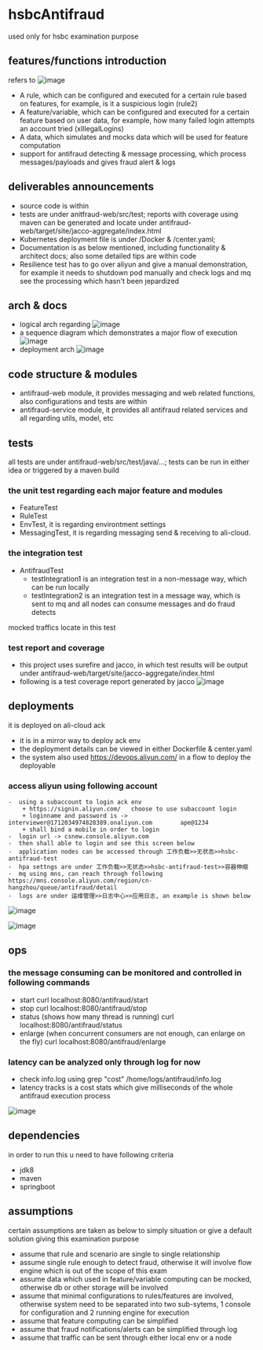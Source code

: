 # hsbcAntifraud

used only for hsbc examination purpose

## features/functions introduction
refers to ![image](featuresDescription.png)

* A rule, which can be configured and executed for a certain rule based on features, for example, is it a suspicious login (rule2)
* A feature/variable, which can be configured and executed for a certain feature based on user data, for example, how many failed login attempts an account tried (xIllegalLogins)
* A data, which simulates and mocks data which will be used for feature computation
* support for antifraud detecting & message processing, which process messages/payloads and gives fraud alert & logs 


## deliverables announcements

* source code is within
* tests are under anitfraud-web/src/test; reports with coverage using maven can be generated and locate under antifraud-web/target/site/jacco-aggregate/index.html 
* Kubernetes deployment file is under /Docker & /center.yaml; 
* Documentation is as below mentioned, including functionality & architect docs; also some detailed tips are within code
* Resilience test has to go over aliyun and give a manual demonstration, for example it needs to shutdown pod manually and check logs and mq see the processing which hasn't been jepardized


## arch & docs
* logical arch regarding  ![image](hsbcAntifraudLogicArch.jpg)
* a sequence diagram which demonstrates a major flow of execution   ![image](sequenceDiagram.jpg)
* deployment arch   ![image](deploymentArch.png)

## code structure & modules

* antifraud-web module, it provides messaging and web related functions, also configurations and tests are within
* antifraud-service module, it provides all antifraud related services and all regarding utils, model, etc

## tests 
all tests are under antifraud-web/src/test/java/...; 
tests can be run in either idea or triggered by a maven build

### the unit test regarding each major feature and modules
* FeatureTest
* RuleTest
* EnvTest, it is regarding environtment settings
* MessagingTest, it is regarding messaging send & receiving to ali-cloud. 

### the integration test
* AntifraudTest
  * testIntegration1 is an integration test in a non-message way, which can be run locally
  * testIntegration2 is an integration test in a message way, which is sent to mq and all nodes can consume messages and do fraud detects

mocked traffics locate in this test


### test report and coverage
 - this project uses surefire and jacco, in which test results will be output under antifraud-web/target/site/jacco-aggregate/index.html
 - following is a test coverage report generated by jacco
![image](testcoverage.png)


## deployments
it is deployed on ali-cloud ack 

 - it is in a mirror way to deploy ack env
 - the deployment details can be viewed in either Dockerfile & center.yaml
 - the system also used https://devops.aliyun.com/ in a flow to deploy the deployable


### access aliyun using following account 

    -  using a subaccount to login ack env
        + https://signin.aliyun.com/   choose to use subaccount login
        + loginname and password is ->    interviewer@1712034974828389.onaliyun.com        ape@1234
        + shall bind a mobile in order to login
    -  login url -> csnew.console.aliyun.com
    -  then shall able to login and see this screen below 
    -  application nodes can be accessed through 工作负载>>无状态>>hsbc-antifraud-test 
    -  hpa settngs are under 工作负载>>无状态>>hsbc-antifraud-test>>容器伸缩
    -  mq using mns, can reach through following https://mns.console.aliyun.com/region/cn-hangzhou/queue/antifraud/detail
    -  logs are under 运维管理>>日志中心>>应用日志, an example is shown below
    

![image](ackenv.png)    

![image](logs.png)


## ops

### the message consuming can be monitored and controlled in following commands
  - start curl localhost:8080/antifraud/start
  - stop curl localhost:8080/antifraud/stop
  - status (shows how many thread is running) curl localhost:8080/antifraud/status
  - enlarge (when concurrent consumers are not enough, can enlarge on the fly) curl localhost:8080/antifraud/enlarge

### latency can be analyzed only through log for now
  - check info.log using   grep "cost" /home/logs/antifraud/info.log
  - latency tracks is a cost stats which give milliseconds of the whole antifraud execution process

![image](latency.png)


## dependencies
in order to run this u need to have following criteria
- jdk8 
- maven 
- springboot



## assumptions
certain assumptions are taken as below to simply situation or give a default solution giving this examination purpose

* assume that rule and scenario are single to single relationship
* assume single rule enough to detect fraud, otherwise it will involve flow engine which is out of the scope of this exam
* assume data which used in feature/variable computing can be mocked, otherwise db or other storage will be involved
* assume that minimal configurations to rules/features are involved, otherwise system need to be separated into two sub-sytems, 1 console for configuration and 2 running engine for execution
* assume that feature computing can be simplified
* assume that fraud notifications/alerts can be simplified through log
* assume that traffic can be sent through either local env or a node